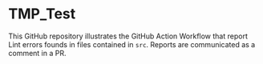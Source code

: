 # TMP_Test

This GitHub repository illustrates the GitHub Action Workflow that report Lint errors founds in files contained in `src`.
Reports are communicated as a comment in a PR. 
